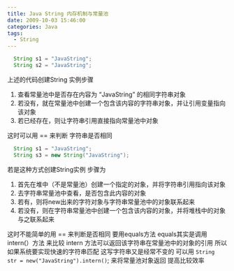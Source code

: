```yaml
---
title: Java String 内存机制与常量池
date: 2009-10-03 15:46:00
categories: Java
tags: 
  - String
---
```


```java
  String s1 = "JavaString";  
  String s2 = "JavaString";  
```

上述的代码创建String 实例步骤

1. 查看常量池中是否存在内容为 “JavaString” 的相同字符串对象
2. 若没有，就在常量池中创建一个包含该内容的字符串对象，并让引用变量指向该对象
3. 若已经存在，则让字符串引用直接指向常量池中对象

这时可以用 == 来判断 字符串是否相同

```java
  String s1 = "JavaString";  
  String s3 = new String("JavaString");  
```

若是这种方式创建String实例 步骤为

1. 首先在堆中（不是常量池）创建一个指定的对象，并将字符串引用指向该对象
2. 去字符串常量池中查看，是否包含此内容的对象
3. 若有，则将new出来的字符对象与字符串常量池中的对象联系起来
4. 若没有，则在字符串常量池中创建一个包含该内容的对象，并将堆栈中的对象与之联系起来

这时不能简单的用 == 来判断是否相同 要用equals方法
equals其实是调用intern(）方法 来比较
intern 方法可以返回该字符串在常量池中的对象的引用
所以如果系统要实现快速的字符串匹配 这写字符串又是经常不变的
可以用 `String  str = new("JavaString").intern()`;
来将常量池对象返回 提高比较效率